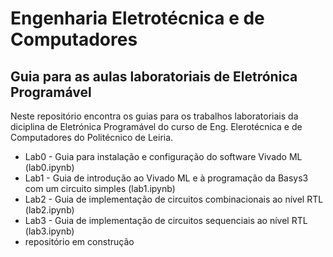 # Engenharia Eletrotécnica e de Computadores
## Guia para as aulas laboratoriais de Eletrónica Programável

Neste repositório encontra os guias para os trabalhos laboratoriais da diciplina de Eletrónica Programável do curso de Eng. Elerotécnica e de Computadores do Politécnico de Leiria.

* Lab0 - Guia para instalação e configuração do software Vivado ML (lab0.ipynb)
* Lab1 - Guia de introdução ao Vivado ML e à programação da Basys3 com um circuito simples (lab1.ipynb)
* Lab2 - Guia de implementação de circuitos combinacionais ao nível RTL (lab2.ipynb)
* Lab3 - Guia de implementação de circuitos sequenciais ao nível RTL (lab3.ipynb)
* repositório em construção
